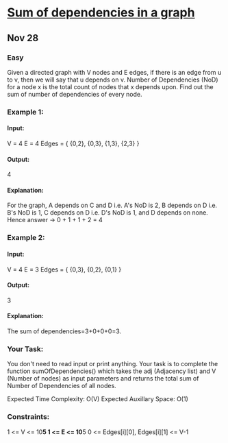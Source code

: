 # [Sum of dependencies in a graph](https://www.geeksforgeeks.org/problems/sum-of-dependencies-in-a-graph5311/1)
## Nov 28
### Easy

Given a directed graph with V nodes and E edges, if there is an edge from u to v, then we will say that u depends on v. Number of Dependencies (NoD) for a node x is the total count of nodes that x depends upon. Find out the sum of number of dependencies of every node.

### Example 1:

#### Input:
V = 4
E = 4
Edges = { {0,2}, {0,3}, {1,3}, {2,3} }

#### Output:
4

#### Explanation:
For the graph, 
A depends on C and D i.e. A's NoD is 2, 
B depends on D i.e. B's NoD is 1,
C depends on D i.e. D's NoD is 1,
and D depends on none.
Hence answer -> 0 + 1 + 1 + 2 = 4

### Example 2:

#### Input:
V = 4
E = 3
Edges = { {0,3}, {0,2}, {0,1} }

#### Output:
3

#### Explanation:
The sum of dependencies=3+0+0+0=3.

### Your Task:
You don't need to read input or print anything. Your task is to complete the function sumOfDependencies() which takes the adj (Adjacency list) and V (Number of nodes) as input parameters and returns the total sum of Number of Dependencies of all nodes.

Expected Time Complexity: O(V)
Expected Auxillary Space: O(1)

### Constraints:
1 <= V <= 10**5
1 <= E <= 10**5
0 <= Edges[i][0], Edges[i][1] <= V-1

